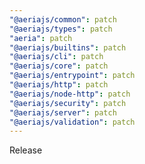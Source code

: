 ```yaml
---
"@aeriajs/common": patch
"@aeriajs/types": patch
"aeria": patch
"@aeriajs/builtins": patch
"@aeriajs/cli": patch
"@aeriajs/core": patch
"@aeriajs/entrypoint": patch
"@aeriajs/http": patch
"@aeriajs/node-http": patch
"@aeriajs/security": patch
"@aeriajs/server": patch
"@aeriajs/validation": patch
---
```


Release
